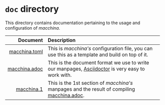 # `doc` directory

This directory contains documentation pertaining to the usage and configuration of _macchina_.

|                       Document | Description                                                                                                                  |
| -----------------------------: | :--------------------------------------------------------------------------------------------------------------------------- |
| [macchina.toml](macchina.toml) | This is _macchina's_ configuration file, you can use this as a template and build on top of it.                              |
| [macchina.adoc](macchina.adoc) | This is the document format we use to write our manpages, [Asciidoctor](https://asciidoctor.org/) is very easy to work with. |
|       [macchina.1](macchina.1) | This is the 1st section of _macchina's_ manpages and the result of compiling [macchina.adoc](macchina.adoc).                 |
